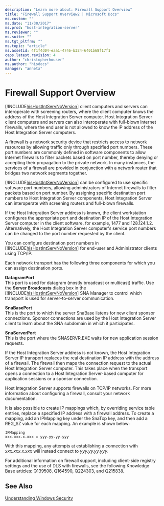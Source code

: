 ```yaml
---
description: "Learn more about: Firewall Support Overview"
title: "Firewall Support Overview2 | Microsoft Docs"
ms.custom: ""
ms.date: "11/30/2017"
ms.prod: "host-integration-server"
ms.reviewer: ""
ms.suite: ""
ms.tgt_pltfrm: ""
ms.topic: "article"
ms.assetid: 4f1f4d04-eaa1-4746-b324-6401b68f17f1
caps.latest.revision: 4
author: "christopherhouser"
ms.author: "hisdocs"
manager: "anneta"
---
```

# Firewall Support Overview
[!INCLUDE[hisHostIntServNoVersion](../includes/hishostintservnoversion-md.md)] client computers and servers can interoperate with screening routers, where the client computer knows the address of the Host Integration Server computer. Host Integration Server client computers and servers can also interoperate with full-blown Internet firewalls, where the end user is not allowed to know the IP address of the Host Integration Server computers.  
  
 A firewall is a network security device that restricts access to network resources by allowing traffic only through specified port numbers. These port numbers are commonly defined in software components to allow Internet firewalls to filter packets based on port number, thereby denying or accepting their propagation to the private network. In many instances, the services of a firewall are provided in conjunction with a network router that bridges two network segments together.  
  
 [!INCLUDE[hisHostIntServNoVersion](../includes/hishostintservnoversion-md.md)] can be configured to use specific software port numbers, allowing administrators of Internet firewalls to filter packets based on port number. By assigning specific destination port numbers to Host Integration Server components, Host Integration Server can interoperate with screening routers and full-blown firewalls.  
  
 If the Host Integration Server address is known, the client workstation configures the appropriate port and destination IP of the Host Integration Server computer in the client software, for example, 1477 and 128.124.1.2. Alternatively, the Host Integration Server computer's service port numbers can be changed to the port number requested by the client.  
  
 You can configure destination port numbers in [!INCLUDE[hisHostIntServNoVersion](../includes/hishostintservnoversion-md.md)] for end-user and Administrator clients using TCP/IP.  
  
 Each network transport has the following three components for which you can assign destination ports.  
  
 **DatagramPort**  
 This port is used for datagram (mostly broadcast or multicast) traffic. Use the **Server Broadcasts** dialog box in the [!INCLUDE[hisHostIntServNoVersion](../includes/hishostintservnoversion-md.md)] SNA Manager to control which transport is used for server-to-server communication.  
  
 **SnaBasePort**  
 This is the port to which the server SnaBase listens for new client sponsor connections. Sponsor connections are used by the Host Integration Server client to learn about the SNA subdomain in which it participates.  
  
 **SnaServerPort**  
 This is the port where the SNASERVR.EXE waits for new application session requests.  
  
 If the Host Integration Server address is not known, the Host Integration Server IP transport replaces the real destination IP address with the address of a firewall. The firewall then maps the connection request to the actual Host Integration Server computer. This takes place when the transport opens a connection to a Host Integration Server-based computer for application sessions or a sponsor connection.  
  
 Host Integration Server supports firewalls on TCP/IP networks. For more information about configuring a firewall, consult your network documentation.  
  
 It is also possible to create IP mappings which, by overriding service table entries, replace a specified IP address with a firewall address. To create a mapping, add an IPMapping key under the SnaTcp key, and then add a REG_SZ value for each mapping. An example is shown below:  
  
```  
IPMapping  
xxx.xxx.x.xxx = yyy.yy.yy.yyy  
```  
  
 With this mapping, any attempts at establishing a connection with *xxx.xxx.x.xxx* will instead connect to *yyy.yy.yy.yyy*.  
  
 For additional information on firewall support, including client-side registry settings and the use of DLS with firewalls, see the following Knowledge Base articles: Q139508, Q164590, Q224303, and Q215838.  
  
## See Also  
 [Understanding Windows Security](../core/understanding-windows-security1.md)
